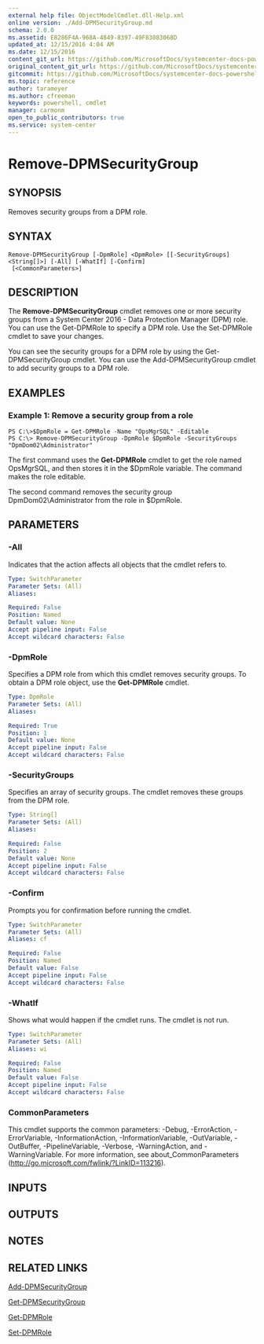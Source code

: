 ```yaml
---
external help file: ObjectModelCmdlet.dll-Help.xml
online version: ./Add-DPMSecurityGroup.md
schema: 2.0.0
ms.assetid: E8286F4A-968A-4849-8397-49F83083068D
updated_at: 12/15/2016 4:04 AM
ms.date: 12/15/2016
content_git_url: https://github.com/MicrosoftDocs/systemcenter-docs-powershell/blob/master/systemcenter-cmdlets/SystemCenter2016/DataProtectionManager/vlatest/Remove-DPMSecurityGroup.md
original_content_git_url: https://github.com/MicrosoftDocs/systemcenter-docs-powershell/blob/master/systemcenter-cmdlets/SystemCenter2016/DataProtectionManager/vlatest/Remove-DPMSecurityGroup.md
gitcommit: https://github.com/MicrosoftDocs/systemcenter-docs-powershell/blob/7df4508c7b907a214e6a8eca76037b06065ef078/systemcenter-cmdlets/SystemCenter2016/DataProtectionManager/vlatest/Remove-DPMSecurityGroup.md
ms.topic: reference
author: tarameyer
ms.author: cfreeman
keywords: powershell, cmdlet
manager: carmonm
open_to_public_contributors: true
ms.service: system-center
---
```


# Remove-DPMSecurityGroup

## SYNOPSIS
Removes security groups from a DPM role.

## SYNTAX

```
Remove-DPMSecurityGroup [-DpmRole] <DpmRole> [[-SecurityGroups] <String[]>] [-All] [-WhatIf] [-Confirm]
 [<CommonParameters>]
```

## DESCRIPTION
The **Remove-DPMSecurityGroup** cmdlet removes one or more security groups from a System Center 2016 - Data Protection Manager (DPM) role.
You can use the Get-DPMRole to specify a DPM role.
Use the Set-DPMRole cmdlet to save your changes.

You can see the security groups for a DPM role by using the Get-DPMSecurityGroup cmdlet.
You can use the Add-DPMSecurityGroup cmdlet to add security groups to a DPM role.

## EXAMPLES

### Example 1: Remove a security group from a role
```
PS C:\>$DpmRole = Get-DPMRole -Name "OpsMgrSQL" -Editable
PS C:\> Remove-DPMSecurityGroup -DpmRole $DpmRole -SecurityGroups "DpmDom02\Administrator"
```

The first command uses the **Get-DPMRole** cmdlet to get the role named OpsMgrSQL, and then stores it in the $DpmRole variable.
The command makes the role editable.

The second command removes the security group DpmDom02\Administrator from the role in $DpmRole.

## PARAMETERS

### -All
Indicates that the action affects all objects that the cmdlet refers to.

```yaml
Type: SwitchParameter
Parameter Sets: (All)
Aliases: 

Required: False
Position: Named
Default value: None
Accept pipeline input: False
Accept wildcard characters: False
```

### -DpmRole
Specifies a DPM role from which this cmdlet removes security groups.
To obtain a DPM role object, use the **Get-DPMRole** cmdlet.

```yaml
Type: DpmRole
Parameter Sets: (All)
Aliases: 

Required: True
Position: 1
Default value: None
Accept pipeline input: False
Accept wildcard characters: False
```

### -SecurityGroups
Specifies an array of security groups.
The cmdlet removes these groups from the DPM role.

```yaml
Type: String[]
Parameter Sets: (All)
Aliases: 

Required: False
Position: 2
Default value: None
Accept pipeline input: False
Accept wildcard characters: False
```

### -Confirm
Prompts you for confirmation before running the cmdlet.

```yaml
Type: SwitchParameter
Parameter Sets: (All)
Aliases: cf

Required: False
Position: Named
Default value: False
Accept pipeline input: False
Accept wildcard characters: False
```

### -WhatIf
Shows what would happen if the cmdlet runs.
The cmdlet is not run.

```yaml
Type: SwitchParameter
Parameter Sets: (All)
Aliases: wi

Required: False
Position: Named
Default value: False
Accept pipeline input: False
Accept wildcard characters: False
```

### CommonParameters
This cmdlet supports the common parameters: -Debug, -ErrorAction, -ErrorVariable, -InformationAction, -InformationVariable, -OutVariable, -OutBuffer, -PipelineVariable, -Verbose, -WarningAction, and -WarningVariable. For more information, see about_CommonParameters (http://go.microsoft.com/fwlink/?LinkID=113216).

## INPUTS

## OUTPUTS

## NOTES

## RELATED LINKS

[Add-DPMSecurityGroup](xref:SystemCenter2016/DataProtectionManager/vlatest/Add-DPMSecurityGroup.md)

[Get-DPMSecurityGroup](xref:SystemCenter2016/DataProtectionManager/vlatest/Get-DPMSecurityGroup.md)

[Get-DPMRole](xref:SystemCenter2016/DataProtectionManager/vlatest/Get-DPMRole.md)

[Set-DPMRole](xref:SystemCenter2016/DataProtectionManager/vlatest/Set-DPMRole.md)

